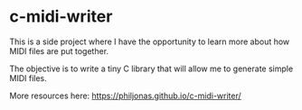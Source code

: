 # c-midi-writer

This is a side project where I have the opportunity to learn more about how MIDI files are put together.

The objective is to write a tiny C library that will allow me to generate simple MIDI files.

More resources here:
https://philjonas.github.io/c-midi-writer/